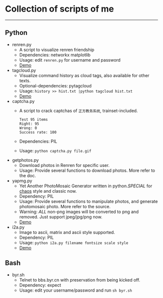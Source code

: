 # Collection of scripts of me

---
## Python

* renren.py
  - A script to visualize renren friendship
  - Dependencies: networkx matplotlib
  - Usage: edit `renren.py` for username and password
  - [Demo](http://reverland.org/python/2013/02/05/visualize-the-friendship-of-renren/)
* tagcloud.py 
  - Visualize command history as cloud tags, also available for other texts.
  - Optional-dependencies: pytagcloud
  - Usage: `history >> hist.txt |python tagcloud hist.txt`
  - [Demo](http://reverland.org/python/2013/01/28/visualize-your-shell-history/)
* captcha.py
  - A script to crack captchas of `正方教务系统`, trainset-included.

        Test 95 items
        Right: 95
        Wrong: 0
        Success rate: 100

  - Dependencies: PIL
  - Usage: `python captcha.py file.gif`
* getphotos.py
  - Download photos in Renren for specific user.
  - Usage: Provide several functions to download photos. More refer to the doc.
* yapmg.py 
  - Yet Another PhotoMosaic Generator written in python.*SPECIAL* for [chaos](http://www.fmedda.com/en/mosaic/chaos) style and classic now.
  - Dependency: PIL
  - Usage: Provide several functions to manipulate photos, and generate photomosaic photo. More refer to the source.
  - Warning: *ALL* non-png images will be converted to png and removed. Just support jpeg/jpg/png now.
  - [Demo](http://reverland.org/python/2013/02/19/yet-another-photomosaic-generator/)
* i2a.py
  - Image to ascii, matrix and ascii style supported.
  - Dependency: PIL
  - Usage: `python i2a.py filename fontsize scale style`
  - [Demo](http://reverland.org/python/2013/02/25/generate-ascii-images-like-the-matrix/)

## Bash

* byr.sh
  - Telnet to bbs.byr.cn with preservation from being kicked off.
  - Dependency: expect
  - Usage: edit your username/password and run `sh byr.sh`
